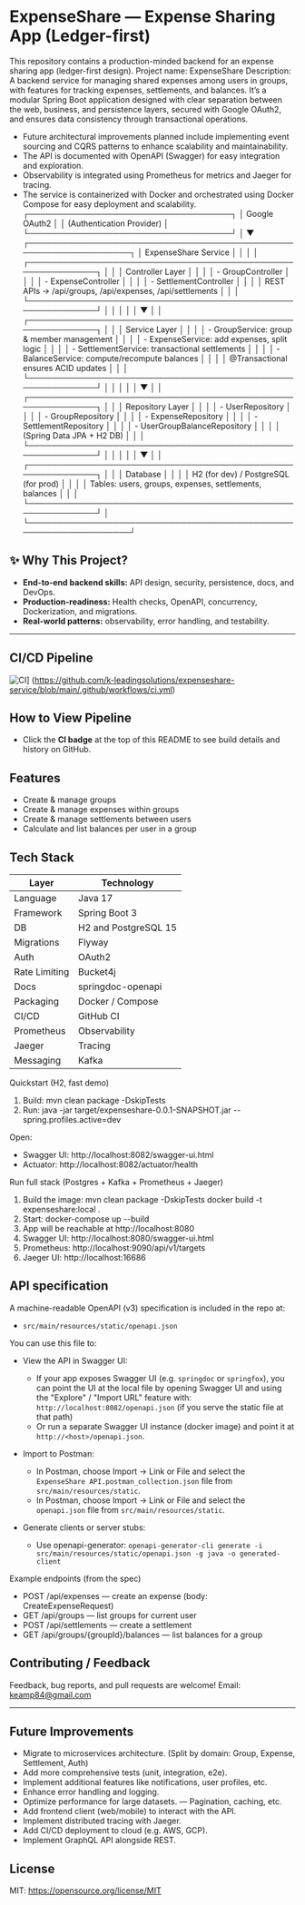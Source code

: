# ExpenseShare — Expense Sharing App (Ledger-first)

This repository contains a production-minded backend for an expense sharing app (ledger-first design).
Project name: ExpenseShare 
Description: A backend service for managing shared expenses among users in groups, with features for tracking expenses, settlements, and balances.
It’s a modular Spring Boot application designed with clear separation between the web, business, and persistence layers, secured with Google OAuth2, and ensures data consistency through transactional operations.
* Future architectural improvements planned include implementing event sourcing and CQRS patterns to enhance scalability and maintainability.
* The API is documented with OpenAPI (Swagger) for easy integration and exploration.
* Observability is integrated using Prometheus for metrics and Jaeger for tracing.
* The service is containerized with Docker and orchestrated using Docker Compose for easy deployment and scalability.
  ┌────────────────────────────────────┐
  │           Google OAuth2            │
  │  (Authentication Provider)         │
  └────────────────────────────────────┘
  │
  ▼
  ┌──────────────────────────────────────────────────────────────────┐
  │                        ExpenseShare Service                      │
  │                                                                  │
  │  ┌────────────────────────────────────────────────────────────┐  │
  │  │                     Controller Layer                        │  │
  │  │  - GroupController                                          │  │
  │  │  - ExpenseController                                        │  │
  │  │  - SettlementController                                     │  │
  │  │  REST APIs → /api/groups, /api/expenses, /api/settlements   │  │
  │  └────────────────────────────────────────────────────────────┘  │
  │                              │                                   │
  │                              ▼                                   │
  │  ┌────────────────────────────────────────────────────────────┐  │
  │  │                       Service Layer                        │  │
  │  │  - GroupService: group & member management                 │  │
  │  │  - ExpenseService: add expenses, split logic               │  │
  │  │  - SettlementService: transactional settlements             │  │
  │  │  - BalanceService: compute/recompute balances               │  │
  │  │  @Transactional ensures ACID updates                        │  │
  │  └────────────────────────────────────────────────────────────┘  │
  │                              │                                   │
  │                              ▼                                   │
  │  ┌────────────────────────────────────────────────────────────┐  │
  │  │                       Repository Layer                     │  │
  │  │  - UserRepository                                          │  │
  │  │  - GroupRepository                                         │  │
  │  │  - ExpenseRepository                                       │  │
  │  │  - SettlementRepository                                    │  │
  │  │  - UserGroupBalanceRepository                              │  │
  │  │  (Spring Data JPA + H2 DB)                                 │  │
  │  └────────────────────────────────────────────────────────────┘  │
  │                              │                                   │
  │                              ▼                                   │
  │  ┌────────────────────────────────────────────────────────────┐  │
  │  │                           Database                         │  │
  │  │          H2 (for dev) / PostgreSQL (for prod)               │  │
  │  │  Tables: users, groups, expenses, settlements, balances     │  │
  │  └────────────────────────────────────────────────────────────┘  │
  └──────────────────────────────────────────────────────────────────┘


## ✨ Why This Project?
- **End-to-end backend skills:** API design, security, persistence, docs, and DevOps.
- **Production-readiness:** Health checks, OpenAPI, concurrency, Dockerization, and migrations.
- **Real-world patterns:** observability, error handling, and testability.

---
## CI/CD Pipeline
![CI](https://github.com/k-leadingsolutions/expenseshare-service/actions/workflows/ci.yml/badge.svg)]
(https://github.com/k-leadingsolutions/expenseshare-service/blob/main/.github/workflows/ci.yml)

## How to View Pipeline

- Click the **CI badge** at the top of this README to see build details and history on GitHub.

## Features
- Create & manage groups
- Create & manage expenses within groups
- Create & manage settlements between users
- Calculate and list balances per user in a group


## Tech Stack
| Layer         | Technology                  |
|---------------|-----------------------------|
| Language      | Java 17                     |
| Framework     | Spring Boot 3               |
| DB            | H2 and PostgreSQL 15        |
| Migrations    | Flyway                      |
| Auth          | OAuth2                      |
| Rate Limiting | Bucket4j                    |
| Docs          | springdoc-openapi           |
| Packaging     | Docker / Compose            |
| CI/CD         | GitHub CI                   |
| Prometheus       | Observability |
| Jaeger       | Tracing                      |  
| Messaging       | Kafka                     |

Quickstart (H2, fast demo)
1. Build:
   mvn clean package -DskipTests
2. Run:
   java -jar target/expenseshare-0.0.1-SNAPSHOT.jar --spring.profiles.active=dev

Open:
- Swagger UI: http://localhost:8082/swagger-ui.html
- Actuator: http://localhost:8082/actuator/health

Run full stack (Postgres + Kafka + Prometheus + Jaeger)
1. Build the image:
   mvn clean package -DskipTests
   docker build -t expenseshare:local .
2. Start:
   docker-compose up --build
3. App will be reachable at http://localhost:8080
4. Swagger UI: http://localhost:8080/swagger-ui.html
5. Prometheus: http://localhost:9090/api/v1/targets
6. Jaeger UI: http://localhost:16686

API specification
-----------------
A machine-readable OpenAPI (v3) specification is included in the repo at:
- `src/main/resources/static/openapi.json`

You can use this file to:
- View the API in Swagger UI:
    - If your app exposes Swagger UI (e.g. `springdoc` or `springfox`), you can point the UI at the local file by opening Swagger UI and using the "Explore" / "Import URL" feature with:
      `http://localhost:8082/openapi.json` (if you serve the static file at that path)
    - Or run a separate Swagger UI instance (docker image) and point it at `http://<host>/openapi.json`.

- Import to Postman:
     - In Postman, choose Import → Link or File and select the `ExpenseShare API.postman_collection.json` file from `src/main/resources/static`.
    - In Postman, choose Import → Link or File and select the `openapi.json` file from `src/main/resources/static`.

- Generate clients or server stubs:
    - Use openapi-generator: `openapi-generator-cli generate -i src/main/resources/static/openapi.json -g java -o generated-client`

Example endpoints (from the spec)
- POST /api/expenses — create an expense (body: CreateExpenseRequest)
- GET  /api/groups — list groups for current user
- POST /api/settlements — create a settlement
- GET  /api/groups/{groupId}/balances — list balances for a group

## Contributing / Feedback

Feedback, bug reports, and pull requests are welcome! 
Email: keamp84@gmail.com

---
## Future Improvements
- Migrate to microservices architecture. (Split by domain: Group, Expense, Settlement, Auth)
- Add more comprehensive tests (unit, integration, e2e).
- Implement additional features like notifications, user profiles, etc.
- Enhance error handling and logging.
- Optimize performance for large datasets. — Pagination, caching, etc.
- Add frontend client (web/mobile) to interact with the API.
- Implement distributed tracing with Jaeger.
- Add CI/CD deployment to cloud (e.g. AWS, GCP).
- Implement GraphQL API alongside REST.


## License

MIT: https://opensource.org/license/MIT

```
